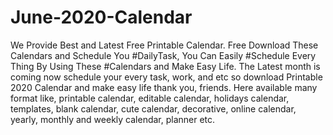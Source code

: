 # June-2020-Calendar
We Provide Best and Latest Free Printable Calendar. Free Download These Calendars and Schedule You #DailyTask, You Can Easily #Schedule Every Thing By Using These #Calendars and Make Easy Life. The Latest month is coming now schedule your every task, work, and etc so download Printable 2020 Calendar and make easy life thank you, friends. Here available many format like, printable calendar, editable calendar, holidays calendar, templates, blank calendar, cute calendar, decorative, online calendar, yearly, monthly and weekly calendar, planner etc.
